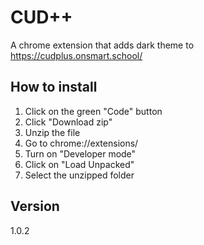 # CUD++

A chrome extension that adds dark theme to https://cudplus.onsmart.school/

## How to install

1. Click on the green "Code" button
2. Click "Download zip"
3. Unzip the file
4. Go to chrome://extensions/
5. Turn on "Developer mode"
6. Click on "Load Unpacked"
7. Select the unzipped folder

## Version

1.0.2
